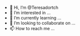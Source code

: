 - 👋 Hi, I’m @Teresadortch
- 👀 I’m interested in ...
- 🌱 I’m currently learning ...
- 💞️ I’m looking to collaborate on ...
- 📫 How to reach me ...

<!---
Teresadortch/Teresadortch is a ✨ special ✨ repository because its `README.md` (this file) appears on your GitHub profile.
You can click the Preview link to take a look at your changes.
--->
